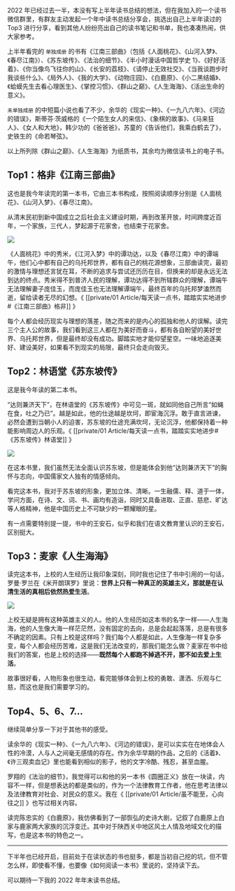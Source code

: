 2022 年已经过去一半，本没有写上半年读书总结的想法，但在我加入的一个读书微信群里，有群友主动发起一个年中读书总结分享会，挑选出自己上半年读过的 Top3 进行分享，看到其他人纷纷亮出自己的读书笔记和书单，我也凑凑热闹，供大家参考。

上半年看完的 `单独成册` 的书有《江南三部曲》（包括《人面桃花》、《山河入梦》、《春尽江南》）、《苏东坡传》、《法治的细节》、《半小时漫话中国哲学史 1》、《好好活着》、《你当像鸟飞往你的山》、《长安的荔枝》、《请停止无效社交》、《当我谈跑步时我谈些什么》、《局外人》、《我的大学》、《动物庄园》、《白鹿原》、《小二黑结婚》、《蛤蟆先生去看心理医生》、《掌控习惯》、《群山之巅》、《人生海海》、《活出生命的意义》。

`未单独成册` 的中短篇小说也看了不少，余华的《现实一种》、《一九八六年》、《河边的错误》，斯蒂芬·茨威格的《一个陌生女人的来信》、《象棋的故事》、《马来狂人》、《女人和大地》，韩少功的《爸爸爸》，苏童的《告诉他们，我乘白鹤去了》，史铁生的《命若琴弦》。

以上所列除《群山之巅》、《人生海海》为纸质书，其余均为微信读书上的电子书。
## Top1：格非《江南三部曲》
这也是我今年读完的第一本书，它由三本书构成，按照阅读顺序分别是《人面桃花》、《山河入梦》、《春尽江南》。

从清末民初到新中国成立之后社会主义建设时期，再到改革开放，时间跨度近百年，一个家族，三代人，梦起源于花家舍，也结束于花家舍。

![](https://rmt.ladydaily.com/fetch/lucy/storage/57ca65ef4b3f143fa78831ad545c3cab.jpeg?w=1280)

《人面桃花》中的秀米，《江河入梦》中的谭功达，以及《春尽江南》中的谭端午，他们心中都有自己的乌托邦世界，都有自己的桃花源想象，三部曲读完，最初的激情与理想还言犹在耳，不断的追求与尝试还历历在目，但换来的却是永远无法到达的终点。秀米得不到普济人民的理解，谭功达得不到所辖群众的理解，谭端午无法理解妻子庞佳玉，而庞佳玉也无法理解谭端午，最终百年的乌托邦梦溘然而逝，留给读者无尽的幻想。《 [[private/01 Article/每天读一点书，踏踏实实地进步#《江南三部曲》格非]] 》

每个人都会经历现实与理想的落差，随之而来的是内心的孤独和他人的误解。读完三个主人公的故事，我们看到这三人都在为美好而奋斗，都有各自盼望的美好世界、乌托邦世界，但是最终却没有成功。脚踏实地才能仰望星空。一味地追逐美好、建设美好，如果看不到现实的局限，最终只会走向毁灭。
## Top2：林语堂《苏东坡传》
这是我今年读的第二本书。

“达则兼济天下”，在林语堂的《苏东坡传》中可见一斑，就如同他自己所言“如蝇在食，吐之乃已”。越是如此，他的仕途越是坎坷，即宦海沉浮。敢于直言进谏，必然会遭到当朝小人的迫害，苏东坡的仕途充满坎坷，无论沉浮，他都保持着一种能影响周边人的乐观。《 [[private/01 Article/每天读一点书，踏踏实实地进步#《苏东坡传》林语堂]] 》

![](https://rmt.ladydaily.com/fetch/lucy/storage/32d0fb0f0595c3830e159e299484d184.jpeg?w=1280)

在这本书里，我们虽然无法全面认识苏东坡，但是能体会到他“达则兼济天下”的胸怀与志向，中国儒家文人独有的情感倾向。

看完这本书，我对于苏东坡的形象，更加立体、清晰。一生融儒、释、道于一体，学问方面，在诗、文、词、书、画均有造诣，同时又具备进取、正直、慈悲、旷达等人格精神，他是中国历史上不可缺少的一颗耀眼的星。

有一点需要特别提一提，书中的王安石，似乎和我们在语文教育里认识的王安石，区别挺大。
## Top3：麦家《人生海海》
读完这本书，上校的人生经历让我印象深刻，同时我也记住了书中引用的一句话，罗曼·罗兰在《米开朗琪罗》里说：**世界上只有一种真正的英雄主义，那就是在认清生活的真相后依然热爱生活**。

![](https://img1.doubanio.com/view/thing_review/l/public/p2639518.jpg )

上校无疑是拥有这种英雄主义的人。他的人生经历如这本书的名字一样——人生海海，他的人生像大海一样茫茫然，没有固定的去向，总是会起起落落，总是有很多不确定的因素。只有上校是这样吗？我们每个人都是如此，人生像海一样复杂多变，每个人都会经历苦难，这是我们无法改变的，那我们能怎么做？麦家在书中给我们的答案，也是上校的选择——**既然每个人都跑不掉逃不开，那不如去爱上生活**。

故事很好看，人物形象也很生动，看完能够体会到上校的勇敢、潇洒、乐观与仁慈，而这也是我们需要学习的。
## Top4、5、6、7...
继续简单分享一下对于其他书的感受。

读余华的《现实一种》、《一九八六年》、《河边的错误》，是可以实实在在地体会人性的冷漠，人与人之间毫无感情的存在。作为余华早期的作品，之后的《活着》、《许三观卖血记》里也能看到相似的影子，他的文字冷酷、残忍，甚至血腥。

罗翔的《法治的细节》，我觉得可以和他的另一本书《圆圈正义》放在一块读，内容不一样，但是想表达的都是类似的，作为一个法律教育工作者，他在思考法律以及法律教育对社会、对民众的意义。我在《 [[private/01 Article/虽不能至，心向往之]] 》也写过相关内容。

读完陈忠实的《白鹿原》，我仿佛看到了一部恢弘的史诗大剧，记叙了白鹿原上白家与鹿家两大家族的沉浮变迁。其中对于陕西关中地区风土人情及地域文化的描写，也是这本书的特色之一。

---
下半年也已经开启，目前处于在读状态的书也挺多，都是当初自己挖的坑，但不管怎么样，即使看不懂，也要像《如何阅读一本书》里说的，坚持读下去。

可以期待一下我的 2022 年年末读书总结。

